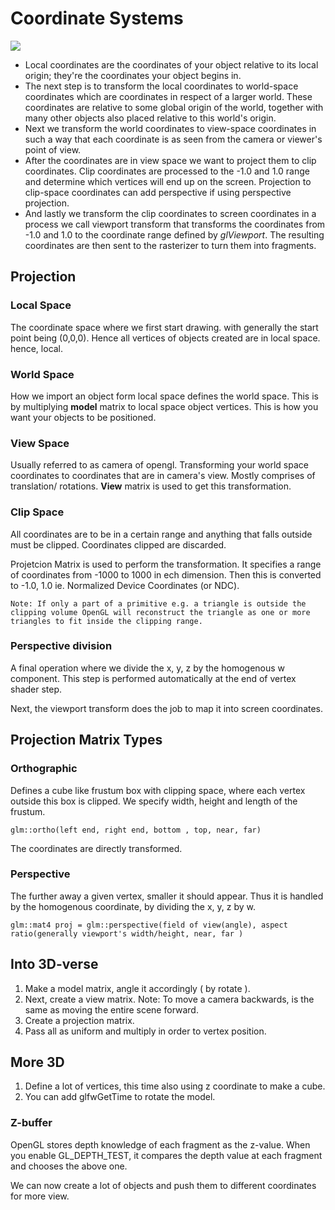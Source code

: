 # Coordinate Systems

![](https://learnopengl.com/img/getting-started/coordinate_systems.png)

 - Local coordinates are the coordinates of your object relative to its local origin; they're the coordinates your object begins in.
- The next step is to transform the local coordinates to world-space coordinates which are coordinates in respect of a larger world. These coordinates are relative to some global origin of the world, together with many other objects also placed relative to this world's origin.
- Next we transform the world coordinates to view-space coordinates in such a way that each coordinate is as seen from the camera or viewer's point of view.
- After the coordinates are in view space we want to project them to clip coordinates. Clip coordinates are processed to the -1.0 and 1.0 range and determine which vertices will end up on the screen. Projection to clip-space coordinates can add perspective if using perspective projection.
- And lastly we transform the clip coordinates to screen coordinates in a process we call viewport transform that transforms the coordinates from -1.0 and 1.0 to the coordinate range defined by _glViewport_. The resulting coordinates are then sent to the rasterizer to turn them into fragments.

## Projection 

### Local Space
The coordinate space where we first start drawing. with generally the start point being (0,0,0).
Hence all vertices of objects created are in local space. hence, local.

### World Space
How we import an object form local space defines the world space.
This is by multiplying **model** matrix to local space object vertices. This is how you want your objects to be positioned.

### View Space
Usually referred to as camera of opengl. Transforming your world space coordinates to coordinates that are in camera's view. Mostly comprises of translation/ rotations. **View** matrix is used to get this transformation.

### Clip Space
All coordinates are to be in a certain range and anything that falls outside must be clipped.
Coordinates clipped are discarded. 

Projetcion Matrix is used to perform the transformation. It specifies a range of coordinates from -1000 to 1000 in ech dimension. Then this is converted to -1.0, 1.0 ie. Normalized Device Coordinates (or NDC). 
```
Note: If only a part of a primitive e.g. a triangle is outside the clipping volume OpenGL will reconstruct the triangle as one or more triangles to fit inside the clipping range. 
```
### Perspective division
A final operation where we divide the x, y, z by the homogenous w component. This step is performed automatically at the end of vertex shader step.

Next, the viewport transform does the job to map it into screen coordinates.

## Projection Matrix Types

### Orthographic
Defines a cube like frustum box with clipping space, where each vertex outside this box is clipped. We specify width, height and length of the frustum. 
`````
glm::ortho(left end, right end, bottom , top, near, far)
`````
The coordinates are directly transformed.

### Perspective
The further away a given vertex, smaller it should appear. Thus it is handled by the homogenous coordinate, by dividing the x, y, z by w.
```
glm::mat4 proj = glm::perspective(field of view(angle), aspect ratio(generally viewport's width/height, near, far )
```
## Into 3D-verse

1. Make a model matrix, angle it accordingly ( by rotate ).
2. Next, create a view matrix. 
Note: To move a camera backwards, is the same as moving the entire scene forward.
3. Create a projection matrix.
4. Pass all as uniform and multiply in order to vertex position.

## More 3D
1. Define a lot of vertices, this time also using z coordinate to make a cube.
2. You can add glfwGetTime to rotate the model.

### Z-buffer
OpenGL stores depth knowledge of each fragment as the z-value. When you enable GL_DEPTH_TEST, it compares the depth value at each fragment and chooses the above one.

We can now create a lot of objects and push them to different coordinates for more view.
